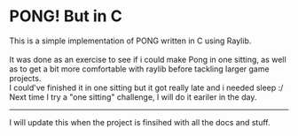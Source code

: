 # PONG! But in C
This is a simple implementation of PONG written in C using Raylib.
<br><br>
It was done as an exercise to see if i could make Pong in one sitting, as well as to get a bit more comfortable with raylib before tackling larger game projects.
<br>
I could've finished it in one sitting but it got really late and i needed sleep :/
<br>
Next time I try a "one sitting" challenge, I will do it eariler in the day.
<hr>
I will update this when the project is finsihed with all the docs and stuff. 